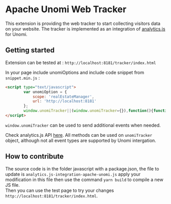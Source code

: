<!--
  ~ Licensed to the Apache Software Foundation (ASF) under one or more
  ~ contributor license agreements.  See the NOTICE file distributed with
  ~ this work for additional information regarding copyright ownership.
  ~ The ASF licenses this file to You under the Apache License, Version 2.0
  ~ (the "License"); you may not use this file except in compliance with
  ~ the License.  You may obtain a copy of the License at
  ~
  ~      http://www.apache.org/licenses/LICENSE-2.0
  ~
  ~ Unless required by applicable law or agreed to in writing, software
  ~ distributed under the License is distributed on an "AS IS" BASIS,
  ~ WITHOUT WARRANTIES OR CONDITIONS OF ANY KIND, either express or implied.
  ~ See the License for the specific language governing permissions and
  ~ limitations under the License.
  -->


Apache Unomi Web Tracker
=================================

This extension is providing the web tracker to start collecting visitors data on your website. 
The tracker is implemented as an integration of [analytics.js](https://github.com/segmentio/analytics.js) for Unomi.

## Getting started

Extension can be tested at : `http://localhost:8181/tracker/index.html` 

In your page include unomiOptions and include code snippet from `snippet.min.js` :

```html
<script type="text/javascript">
        var unomiOption = {
            scope: 'realEstateManager',
            url: 'http://localhost:8181'
        };
        window.unomiTracker||(window.unomiTracker={}),function(){function e(e){for(unomiTracker.initialize({"Apache Unomi":unomiOption});n.length>0;){var r=n.shift(),t=r.shift();unomiTracker[t]&&unomiTracker[t].apply(unomiTracker,r)}}for(var n=[],r=["trackSubmit","trackClick","trackLink","trackForm","initialize","pageview","identify","reset","group","track","ready","alias","debug","page","once","off","on","personalize"],t=0;t<r.length;t++){var i=r[t];window.unomiTracker[i]=function(e){return function(){var r=Array.prototype.slice.call(arguments);return r.unshift(e),n.push(r),window.unomiTracker}}(i)}unomiTracker.load=function(){var n=document.createElement("script");n.type="text/javascript",n.async=!0,n.src=unomiOption.url+"/tracker/unomi-tracker.min.js",n.addEventListener?n.addEventListener("load",function(n){"function"==typeof e&&e(n)},!1):n.onreadystatechange=function(){"complete"!==this.readyState&&"loaded"!==this.readyState||e(window.event)};var r=document.getElementsByTagName("script")[0];r.parentNode.insertBefore(n,r)},document.addEventListener("DOMContentLoaded",unomiTracker.load),unomiTracker.page()}();
</script>
```

`window.unomiTracker` can be used to send additional events when needed.

Check analytics.js API [here](https://segment.com/docs/sources/website/analytics.js/). All methods can be used on `unomiTracker` object, although not all event types are supported by Unomi intergation.

## How to contribute

The source code is in the folder javascript with a package.json, the file to update is `analytics.js-integration-apache-unomi.js` apply your modification in this file then use the command `yarn build` to compile a new JS file.  
Then you can use the test page to try your changes `http://localhost:8181/tracker/index.html`.  
